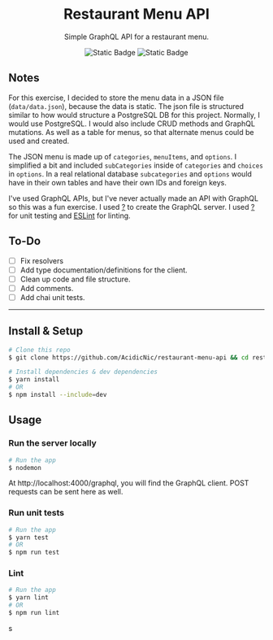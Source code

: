 <h1 align="center">Restaurant Menu API</h1>

<p align="center">Simple GraphQL API for a restaurant menu.</p>

<p align="center">
    <img alt="Static Badge" src="https://img.shields.io/badge/Node.js-43853D?style=flat-square&logo=Node.js&labelColor=white&color=43853D">
    <img alt="Static Badge" src="https://img.shields.io/badge/GraphQL-171e26?style=flat-square&logo=GraphQL&logoColor=f6009b&labelColor=white&color=f6009b">
</p>

## Notes

For this exercise, I decided to store the menu data in a JSON file (`data/data.json`), because the data is static. The json file is structured similar to how would structure a PostgreSQL DB for this project. Normally, I would use PostgreSQL. I would also include CRUD methods and GraphQL mutations. As well as a table for menus, so that alternate menus could be used and created.

The JSON menu is made up of `categories`, `menuItems`, and `options`. I simplified a bit and included `subCategories` inside of `categories` and `choices` in `options`. In a real relational database `subcategories` and `options` would have in their own tables and have their own IDs and foreign keys.

I've used GraphQL APIs, but I've never actually made an API with GraphQL so this was a fun exercise. I used [?](?) to create the GraphQL server. I used [?](?) for unit testing and [ESLint](https://eslint.org/) for linting.

## To-Do

- [ ] Fix resolvers
- [ ] Add type documentation/definitions for the client.
- [ ] Clean up code and file structure.
- [ ] Add comments.
- [ ] Add chai unit tests.

---

## Install & Setup

```bash
# Clone this repo
$ git clone https://github.com/AcidicNic/restaurant-menu-api && cd restaurant-menu-api

# Install dependencies & dev dependencies
$ yarn install
# OR
$ npm install --include=dev
```

## Usage

### Run the server locally

```bash
# Run the app
$ nodemon
```

At http://localhost:4000/graphql, you will find the GraphQL client.
POST requests can be sent here as well.

### Run unit tests

```bash
# Run the app
$ yarn test
# OR
$ npm run test
```

### Lint

```bash
# Run the app
$ yarn lint
# OR
$ npm run lint
```
s